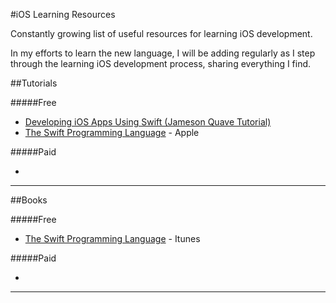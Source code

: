 #iOS Learning Resources

Constantly growing list of useful resources for learning iOS development. 

In my efforts to learn the new language, I will be adding regularly as I step through the learning iOS development process, sharing everything I find.

##Tutorials

#####Free

* [Developing iOS Apps Using Swift (Jameson Quave Tutorial)](http://jamesonquave.com/blog/developing-ios-apps-using-swift-tutorial/)
* [The Swift Programming Language](https://developer.apple.com/library/prerelease/ios/documentation/Swift/Conceptual/Swift_Programming_Language/) - Apple

#####Paid

* 

---

##Books

#####Free

* [The Swift Programming Language](https://itunes.apple.com/us/book/the-swift-programming-language/id881256329?mt=11) - Itunes

#####Paid

* 

---



